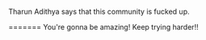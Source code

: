 
Tharun Adithya says that this community is fucked up.

=======
You're gonna be amazing!
Keep trying harder!!

